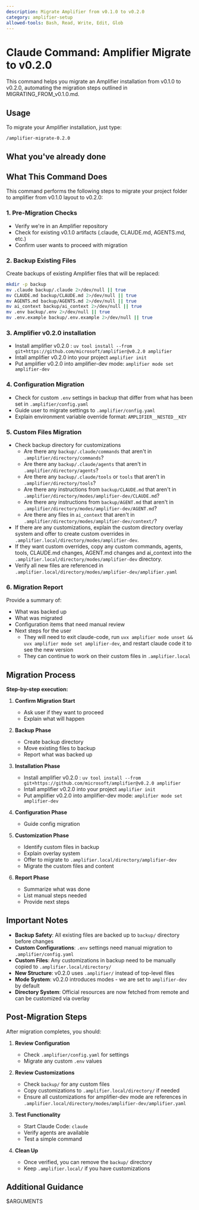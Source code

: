```yaml
---
description: Migrate Amplifier from v0.1.0 to v0.2.0
category: amplifier-setup
allowed-tools: Bash, Read, Write, Edit, Glob
---
```


# Claude Command: Amplifier Migrate to v0.2.0

This command helps you migrate an Amplifier installation from v0.1.0 to v0.2.0, automating the migration steps outlined in MIGRATING_FROM_v0.1.0.md.

## Usage

To migrate your Amplifier installation, just type:

```
/amplifier-migrate-0.2.0
```

## What you've already done


## What This Command Does

This command performs the following steps to migrate your project folder to amplifier from v0.1.0 layout to v0.2.0:

### 1. Pre-Migration Checks
- Verify we're in an Amplifier repository
- Check for existing v0.1.0 artifacts (.claude, CLAUDE.md, AGENTS.md, etc.)
- Confirm user wants to proceed with migration

### 2. Backup Existing Files
Create backups of existing Amplifier files that will be replaced:
```bash
mkdir -p backup
mv .claude backup/.claude 2>/dev/null || true
mv CLAUDE.md backup/CLAUDE.md 2>/dev/null || true
mv AGENTS.md backup/AGENTS.md 2>/dev/null || true
mv ai_context backup/ai_context 2>/dev/null || true
mv .env backup/.env 2>/dev/null || true
mv .env.example backup/.env.example 2>/dev/null || true
```

### 3. Amplifier v0.2.0 installation
- Install amplifier v0.2.0 : `uv tool install --from git+https://github.com/microsoft/amplifier@v0.2.0 amplifier`
- Intall amplifier v0.2.0 into your project `amplifier init`
- Put amplifier v0.2.0 into amplifier-dev mode: `amplifier mode set amplifier-dev`

### 4. Configuration Migration
- Check for custom `.env` settings in backup that differ from what has been set in `.amplifier/config.yaml`
- Guide user to migrate settings to `.amplifier/config.yaml`
- Explain environment variable override format: `AMPLIFIER__NESTED__KEY`

### 5. Custom Files Migration
- Check backup directory for customizations
  - Are there any `backup/.claude/commands` that aren't in `.amplifier/directory/commands`?
  - Are there any `backup/.claude/agents` that aren't in `.amplifier/directory/agents`?
  - Are there any `backup/.claude/tools` or `tools` that aren't in `.amplifier/directory/tools`?
  - Are there any instructions from `backup/CLAUDE.md` that aren't in `.amplifier/directory/modes/amplifier-dev/CLAUDE.md`?
  - Are there any instructions from `backup/AGENT.md` that aren't in `.amplifier/directory/modes/amplifier-dev/AGENT.md`?
  - Are there any files in `ai_context` that aren't in `.amplifier/directory/modes/amplifier-dev/context/`?
- If there are any customizations, explain the custom directory overlay system and offer to create custom overrides in `.amplifier.local/directory/modes/amplifier-dev`.
- If they want custom overrides, copy any custom commands, agents, tools, CLAUDE.md changes, AGENT.md changes and ai_context into the `.amplifier.local/directory/modes/amplifier-dev` directory.
- Verify all new files are referenced in `.amplifier.local/directory/modes/amplifier-dev/amplifier.yaml`

### 6. Migration Report
Provide a summary of:
- What was backed up
- What was migrated
- Configuration items that need manual review
- Next steps for the user
  - They will need to exit claude-code, run `uvx amplifier mode unset && uvx amplifier mode set amplifier-dev`, and restart claude code it to see the new version
  - They can continue to work on their custom files in `.amplifier.local`

## Migration Process

**Step-by-step execution:**

1. **Confirm Migration Start**
   - Ask user if they want to proceed
   - Explain what will happen

2. **Backup Phase**
   - Create backup directory
   - Move existing files to backup
   - Report what was backed up

3. **Installation Phase**
    - Install amplifier v0.2.0 : `uv tool install --from git+https://github.com/microsoft/amplifier@v0.2.0 amplifier`
    - Intall amplifier v0.2.0 into your project `amplifier init`
    - Put amplifier v0.2.0 into amplifier-dev mode: `amplifier mode set amplifier-dev`

4. **Configuration Phase**
   - Guide config migration

5. **Customization Phase**
   - Identify custom files in backup
   - Explain overlay system
   - Offer to migrate to `.amplifier.local/directory/amplifier-dev`
   - Migrate the custom files and content

6. **Report Phase**
   - Summarize what was done
   - List manual steps needed
   - Provide next steps

## Important Notes

- **Backup Safety**: All existing files are backed up to `backup/` directory before changes
- **Custom Configurations**: `.env` settings need manual migration to `.amplifier/config.yaml`
- **Custom Files**: Any customizations in backup need to be manually copied to `.amplifier.local/directory/`
- **New Structure**: v0.2.0 uses `.amplifier/` instead of top-level files
- **Mode System**: v0.2.0 introduces modes - we are set to `amplifier-dev` by default
- **Directory System**: Official resources are now fetched from remote and can be customized via overlay

## Post-Migration Steps

After migration completes, you should:

1. **Review Configuration**
   - Check `.amplifier/config.yaml` for settings
   - Migrate any custom `.env` values

2. **Review Customizations**
   - Check `backup/` for any custom files
   - Copy customizations to `.amplifier.local/directory/` if needed
   - Ensure all customizations for amplifier-dev mode are references in `.amplifier.local/directory/modes/amplifier-dev/amplifier.yaml`

3. **Test Functionality**
   - Start Claude Code: `claude`
   - Verify agents are available
   - Test a simple command

4. **Clean Up**
   - Once verified, you can remove the `backup/` directory
   - Keep `.amplifier.local/` if you have customizations

## Additional Guidance

$ARGUMENTS